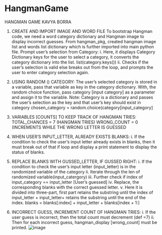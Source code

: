 # HangmanGame
HANGMAN GAME
KAVYA BORRA
1.	CREATE AND IMPORT IMAGE AND WORD FILE 
To bootstrap Hangman code, we need a word category dictionary and Hangman image to display incorrect guesses.
From hangman_pkg, created hangman image list and words list dictionary which is further imported into main python file.
Prompt user’s selection from Category:
i.	Here, it displays Category Dictionary keys for the user to select a category, it converts the category dictionary into the list. 
list(category.keys())
ii.	Checks if the user’s selection is valid else breaks out from the loop, and prompts the user to enter category selection again.

 
2.	USING RANDOM () CATEGORY:
The user’s selected category is stored in a variable, pass that variable as key in the category dictionary. 
With, the random choice function, pass category [input category] as a parameter and assign it to the variable. 
Note: Category is a dictionary and passes the user’s selection as the key and that user’s key should exist in category 
 chosen_category = random.choice(category[input_category]

3.	VARIABLES [COUNTS] TO KEEP TRACK OF HANGMAN TRIES:
TOTAL_CHANCES = 7 (HANGMAN TRIES)
 WRONG_COUNT = 0 (INCREMENTS WHILE THE WRONG LETTER IS GUESSED
4.	WHEN USER’S INPUT_LETTER, ALREADY EXISTS BLANKS:
i.	If the condition to check the user’s input letter already exists in blanks, then it must break out of that if loop and display a print statement to display the status of blanks. 

 
5.	REPLACE BLANKS WITH GUSSED_LETTER, IF GUSSED RIGHT:
i.	If the condition to check the user’s input letter (input_letter) is in the randomized variable of the category 
ii.	Iterate through the len of randomized variable(input_catergory) 
iii.	Further check if index of input_category == input_letter [User’s guessed]
iv.	Replace, the corresponding blanks with the correct guessed letter.
v.	Here it is divided into three-part, first part retains the substring until the index of input_letter + input_letter+ retains the substring until the end of the index. 
  blanks = blanks[:index] + input_letter + blanks[index + 1:]
6.	INCORRECT GUESS, INCREMENT COUNT OF HANGMAN TRIES:
i.	If the user guess is incorrect, then the total count must decrement (def =7)
ii.	Then for each incorrect guess, hangman_display [wrong_count] must be printed.
![image](https://github.com/kachow0001/HangmanGame/assets/24617401/83fec3d9-1e0c-4a9f-b041-d5db2236d5f6)

